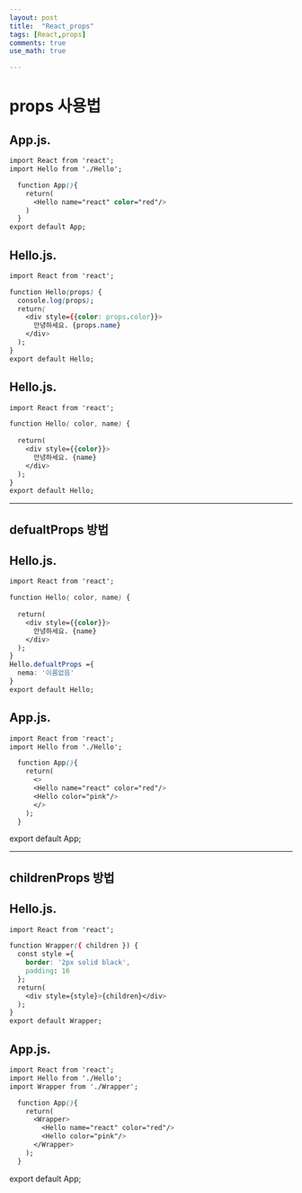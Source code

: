 ```yaml
---
layout: post
title:  "React_props"
tags: [React,props]
comments: true
use_math: true

---
```

# props 사용법



## App.js.
```css
import React from 'react';
import Hello from './Hello';

  function App(){
    return(
      <Hello name="react" color="red"/>
    )
  }
export default App;
```
## Hello.js. 
```css
import React from 'react';

function Hello(props) {
  console.log(props);
  return(
    <div style={{color: props.color}}>
      안녕하세요. {props.name}
    </div>
  );
}
export default Hello;
```
## Hello.js. 
```css
import React from 'react';

function Hello( color, name) {
 
  return(
    <div style={{color}}> 
      안녕하세요. {name}
    </div>
  );
}
export default Hello;
```
---
## defualtProps 방법
## Hello.js. 
```css
import React from 'react';

function Hello( color, name) {
 
  return(
    <div style={{color}}> 
      안녕하세요. {name}
    </div>
  );
}
Hello.defualtProps ={
  nema: '이름없음'
}
export default Hello;
```
## App.js.
```css
import React from 'react';
import Hello from './Hello';

  function App(){
    return(
      <>
      <Hello name="react" color="red"/>
      <Hello color="pink"/>
      </>
    );
  }
```
export default App;

---

## childrenProps 방법
## Hello.js. 
```css
import React from 'react';

function Wrapper({ children }) {
  const style ={
    border: '2px solid black',
    padding: 16
  };
  return(
    <div style={style}>{children}</div>
  );
}
export default Wrapper;
```
## App.js.
```css
import React from 'react';
import Hello from './Hello';
import Wrapper from './Wrapper';

  function App(){
    return(
      <Wrapper>
        <Hello name="react" color="red"/>
        <Hello color="pink"/>
      </Wrapper>
    );
  }
```
export default App;